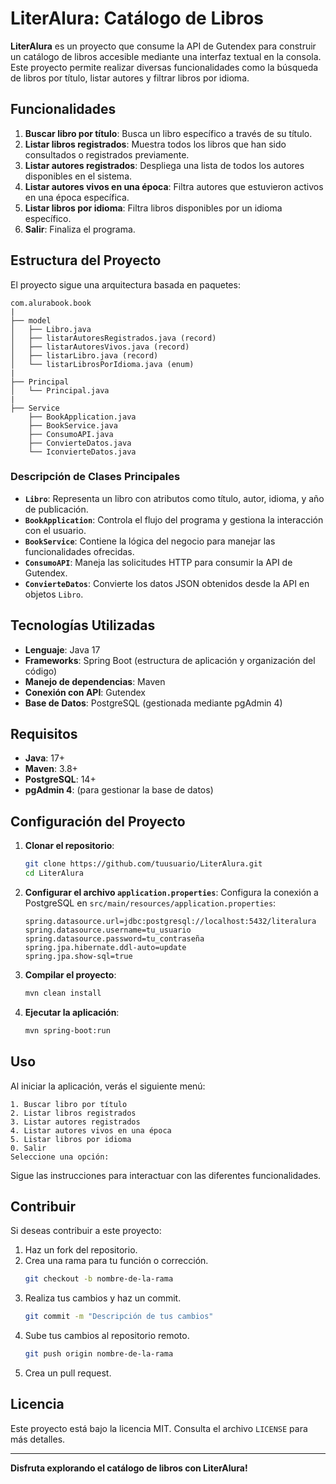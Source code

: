 # LiterAlura: Catálogo de Libros

**LiterAlura** es un proyecto que consume la API de Gutendex para construir un catálogo de libros accesible mediante una interfaz textual en la consola. Este proyecto permite realizar diversas funcionalidades como la búsqueda de libros por título, listar autores y filtrar libros por idioma.

## Funcionalidades

1. **Buscar libro por título**: Busca un libro específico a través de su título.
2. **Listar libros registrados**: Muestra todos los libros que han sido consultados o registrados previamente.
3. **Listar autores registrados**: Despliega una lista de todos los autores disponibles en el sistema.
4. **Listar autores vivos en una época**: Filtra autores que estuvieron activos en una época específica.
5. **Listar libros por idioma**: Filtra libros disponibles por un idioma específico.
6. **Salir**: Finaliza el programa.

## Estructura del Proyecto

El proyecto sigue una arquitectura basada en paquetes:

```
com.alurabook.book
|
├── model
│   ├── Libro.java
│   ├── listarAutoresRegistrados.java (record)
│   ├── listarAutoresVivos.java (record)
│   ├── listarLibro.java (record)
│   └── listarLibrosPorIdioma.java (enum)
|
├── Principal
│   └── Principal.java
|
├── Service
    ├── BookApplication.java
    ├── BookService.java
    ├── ConsumoAPI.java
    ├── ConvierteDatos.java
    └── IconvierteDatos.java
```

### Descripción de Clases Principales

- **`Libro`**: Representa un libro con atributos como título, autor, idioma, y año de publicación.
- **`BookApplication`**: Controla el flujo del programa y gestiona la interacción con el usuario.
- **`BookService`**: Contiene la lógica del negocio para manejar las funcionalidades ofrecidas.
- **`ConsumoAPI`**: Maneja las solicitudes HTTP para consumir la API de Gutendex.
- **`ConvierteDatos`**: Convierte los datos JSON obtenidos desde la API en objetos `Libro`.

## Tecnologías Utilizadas

- **Lenguaje**: Java 17
- **Frameworks**: Spring Boot (estructura de aplicación y organización del código)
- **Manejo de dependencias**: Maven
- **Conexión con API**: Gutendex
- **Base de Datos**: PostgreSQL (gestionada mediante pgAdmin 4)

## Requisitos

- **Java**: 17+
- **Maven**: 3.8+
- **PostgreSQL**: 14+
- **pgAdmin 4**: (para gestionar la base de datos)

## Configuración del Proyecto

1. **Clonar el repositorio**:
   ```bash
   git clone https://github.com/tuusuario/LiterAlura.git
   cd LiterAlura
   ```

2. **Configurar el archivo `application.properties`**:
   Configura la conexión a PostgreSQL en `src/main/resources/application.properties`:
   ```properties
   spring.datasource.url=jdbc:postgresql://localhost:5432/literalura
   spring.datasource.username=tu_usuario
   spring.datasource.password=tu_contraseña
   spring.jpa.hibernate.ddl-auto=update
   spring.jpa.show-sql=true
   ```

3. **Compilar el proyecto**:
   ```bash
   mvn clean install
   ```

4. **Ejecutar la aplicación**:
   ```bash
   mvn spring-boot:run
   ```

## Uso

Al iniciar la aplicación, verás el siguiente menú:

```
1. Buscar libro por título
2. Listar libros registrados
3. Listar autores registrados
4. Listar autores vivos en una época
5. Listar libros por idioma
0. Salir
Seleccione una opción:
```

Sigue las instrucciones para interactuar con las diferentes funcionalidades.

## Contribuir

Si deseas contribuir a este proyecto:
1. Haz un fork del repositorio.
2. Crea una rama para tu función o corrección.
   ```bash
   git checkout -b nombre-de-la-rama
   ```
3. Realiza tus cambios y haz un commit.
   ```bash
   git commit -m "Descripción de tus cambios"
   ```
4. Sube tus cambios al repositorio remoto.
   ```bash
   git push origin nombre-de-la-rama
   ```
5. Crea un pull request.

## Licencia

Este proyecto está bajo la licencia MIT. Consulta el archivo `LICENSE` para más detalles.

---

**Disfruta explorando el catálogo de libros con LiterAlura!**


